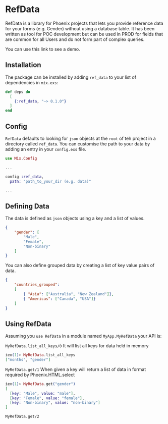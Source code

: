 # RefData

RefData is a library for Phoenix projects that lets you provide reference data 
for your forms (e.g. Gender) without using a database table. It has been written 
as tool for POC development but can be used in PROD for fields that are common 
for all Users and do not form part of complex queries.

You can use this link to see a demo.


## Installation

The package can be installed by adding `ref_data` to your list of dependencies in 
`mix.exs`:

```elixir
def deps do
  [
    {:ref_data, "~> 0.1.0"}
  ]
end
```

## Config

`RefData` defaults to looking for `json` objects at the `root` of teh project in a 
directory called `ref_data`. You can customise the path to your data by adding an entry
in your `config.exs` file.

```elixir
use Mix.Config

...

config :ref_data,
  path: "path_to_your_dir (e.g. data)"

...

```


## Defining Data

The data is defined as `json` objects using a key and a list of values.

```json
{
    "gender": [
        "Male",
        "Female",
        "Non-binary"
    ]
}
```

You can also define grouped data by creating a list of key value pairs of data.

```json
{
    "countries_grouped": 
    [
        { "Asia": ["Australia", "New Zealand"]},
        { "Americas": ["Canada", "USA"]}
    ]
}
```

## Using RefData

Assuming you `use RefData` in a module named `MyApp.MyRefData` your API is:


`MyRefData.list_all_keys/0`
It will list all keys for data held in memory

```elixir
iex(1)> MyRefData.list_all_keys
["months", "gender"]
```


`MyRefData.get/1`
When given a key will return a list of data in format required by Phoenix.HTML.select

```elixir
iex(1)> MyRefData.get("gender")
[
  [key: "Male", value: "male"],
  [key: "Female", value: "female"],
  [key: "Non-binary", value: "non-binary"]
]
```

`MyRefData.get/2`
        